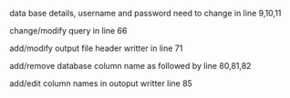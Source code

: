 data base details, username and password need to change in line 9,10,11

change/modify query in line 66

add/modify output file header writter in line 71

add/remove database column name as followed by line 80,81,82


add/edit column names in outoput writter line 85
